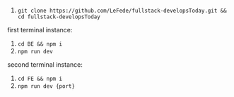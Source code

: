 1. `git clone https://github.com/LeFede/fullstack-developsToday.git && cd fullstack-developsToday`

first terminal instance:
1. `cd BE && npm i`
2. `npm run dev`

second terminal instance:
1. `cd FE && npm i`
2. `npm run dev {port}`
